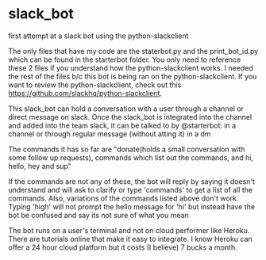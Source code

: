 # slack_bot
first attempt at a slack bot using the python-slackclient

The only files that have my code are the staterbot.py and the print_bot_id.py which can be found in the starterbot folder. You only need to reference these 2 files if you understand how the python-slackclient works. I needed the rest of the files b/c this bot is being ran on the python-slackclient. If you want to review the python-slackclient, check out this https://github.com/slackhq/python-slackclient. 

This slack_bot can hold a conversation with a user through a channel or direct message on slack. Once the slack_bot is integrated into the channel and added into the team slack, it can be talked to by @starterbot: in a channel or through regular message (without atting it) in a dm

The commands it has so far are "donate(holds a small conversation with some follow up requests), commands which list out the commands, and hi, hello, hey and sup"

If the commands are not any of these, the bot will reply by saying it doesn't understand and will ask to clarify or type 'commands' to get a list of all the commands. Also, variations of the commands listed above don't work. Typing 'high' will not prompt the hello message for 'hi' but instead have the bot be confused and say its not sure of what you mean

The bot runs on a user's terminal and not on cloud performer like Heroku. There are tutorials online that make it easy to integrate. I know Heroku can offer a 24 hour cloud platform but it costs (I believe) 7 bucks a month. 


